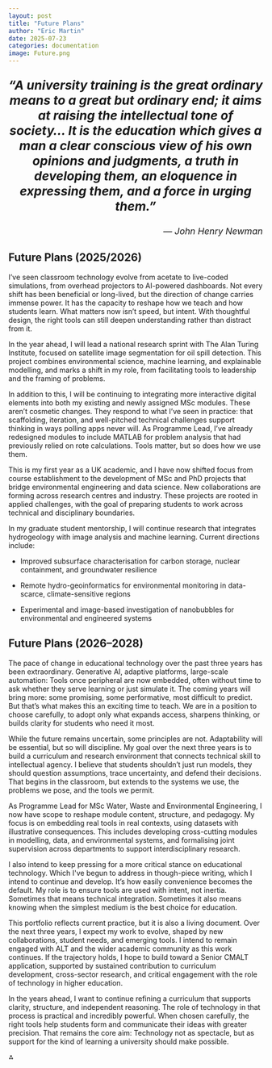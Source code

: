 ```yaml
---
layout: post
title: "Future Plans"
author: "Eric Martin"
date: 2025-07-23
categories: documentation
image: Future.png
---
```

<p style="font-size: 1.75em; font-weight: bold; text-align: center;">
<em>“A university training is the great ordinary means to a great but ordinary end; it aims at raising the intellectual tone of society… It is the education which gives a man a clear conscious view of his own opinions and judgments, a truth in developing them, an eloquence in expressing them, and a force in urging them.”</em>
</p>

<p style="text-align: right; font-size: 1.25em;">
<em>— John Henry Newman</em>
</p>

## Future Plans (2025/2026)

I’ve seen classroom technology evolve from acetate to live-coded simulations, from overhead projectors to AI-powered dashboards. Not every shift has been beneficial or long-lived, but the direction of change carries immense power. It has the capacity to reshape how we teach and how students learn. What matters now isn’t speed, but intent. With thoughtful design, the right tools can still deepen understanding rather than distract from it.

In the year ahead, I will lead a national research sprint with The Alan Turing Institute, focused on satellite image segmentation for oil spill detection. This project combines environmental science, machine learning, and explainable modelling, and marks a shift in my role, from facilitating tools to leadership and the framing of problems.

In addition to this, I will be continuing to  integrating more interactive digital elements into both my existing and newly assigned MSc modules. These aren’t cosmetic changes. They respond to what I’ve seen in practice: that scaffolding, iteration, and well-pitched technical challenges support thinking in ways polling apps never will. As Programme Lead, I’ve already redesigned modules to include MATLAB for problem analysis that had previously relied on rote calculations. Tools matter, but so does how we use them.

This is my first year as a UK academic, and I have now shifted focus from course establishment to the development of MSc and PhD projects that bridge environmental engineering and data science. New collaborations are forming across research centres and industry. These projects are rooted in applied challenges, with the goal of preparing students to work across technical and disciplinary boundaries.

In my graduate student mentorship, I will continue research that integrates hydrogeology with image analysis and machine learning. Current directions include:

* Improved subsurface characterisation for carbon storage, nuclear containment, and groundwater resilience

* Remote hydro-geoinformatics for environmental monitoring in data-scarce, climate-sensitive regions

* Experimental and image-based investigation of nanobubbles for environmental and engineered systems

## Future Plans (2026–2028)

The pace of change in educational technology over the past three years has been extraordinary. Generative AI, adaptive platforms, large-scale automation: Tools once peripheral are now embedded, often without time to ask whether they serve learning or just simulate it. The coming years will bring more: some promising, some performative, most difficult to predict. But that’s what makes this an exciting time to teach. We are in a position to choose carefully, to adopt only what expands access, sharpens thinking, or builds clarity for students who need it most.

While the future remains uncertain, some principles are not. Adaptability will be essential, but so will discipline. My goal over the next three years is to build a curriculum and research environment that connects technical skill to intellectual agency. I believe that students shouldn’t just run models, they should question assumptions, trace uncertainty, and defend their decisions. That begins in the classroom, but extends to the systems we use, the problems we pose, and the tools we permit.

As Programme Lead for MSc Water, Waste and Environmental Engineering, I now have scope to reshape module content, structure, and pedagogy. My focus is on embedding real tools in real contexts, using datasets with illustrative consequences. This includes developing cross-cutting modules in modelling, data, and environmental systems, and formalising joint supervision across departments to support interdisciplinary research.

I also intend to keep pressing for a more critical stance on educational technology. Which I've begun to address in though-piece writing, which I intend to continue and develop. It’s how easily convenience becomes the default. My role is to ensure tools are used with intent, not inertia. Sometimes that means technical integration. Sometimes it also means knowing when the simplest medium is the best choice for education.

This portfolio reflects current practice, but it is also a living document. Over the next three years, I expect my work to evolve, shaped by new collaborations, student needs, and emerging tools. I intend to remain engaged with ALT and the wider academic community as this work continues. If the trajectory holds, I hope to build toward a Senior CMALT application, supported by sustained contribution to curriculum development, cross-sector research, and critical engagement with the role of technology in higher education.

In the years ahead, I want to continue refining a curriculum that supports clarity, structure, and independent reasoning. The role of technology in that process is practical and incredibly powerful. When chosen carefully, the right tools help students form and communicate their ideas with greater precision. That remains the core aim: Technology not as spectacle, but as support for the kind of learning a university should make possible.

⁂
